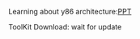 Learning about y86 architecture:[PPT](https://www.cs.utexas.edu/~witchel/429/lectures/ISA_1.pdf)

ToolKit Download: wait for update